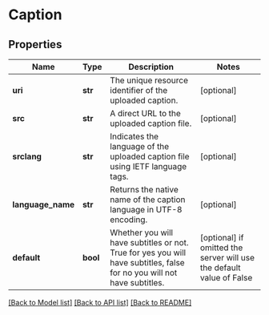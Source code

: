 # Caption

## Properties
Name | Type | Description | Notes
------------ | ------------- | ------------- | -------------
**uri** | **str** | The unique resource identifier of the uploaded caption. | [optional] 
**src** | **str** | A direct URL to the uploaded caption file. | [optional] 
**srclang** | **str** | Indicates the language of the uploaded caption file using IETF language tags. | [optional] 
**language_name** | **str** | Returns the native name of the caption language in UTF-8 encoding. | [optional] 
**default** | **bool** | Whether you will have subtitles or not. True for yes you will have subtitles, false for no you will not have subtitles. | [optional]  if omitted the server will use the default value of False

[[Back to Model list]](../README.md#documentation-for-models) [[Back to API list]](../README.md#documentation-for-api-endpoints) [[Back to README]](../README.md)


